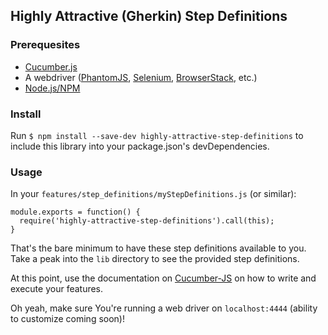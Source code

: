 ## Highly Attractive (Gherkin) Step Definitions

### Prerequesites
- [Cucumber.js][cucumberjs]
- A webdriver ([PhantomJS][phantomjs], [Selenium][selenium], [BrowserStack][browserstack], etc.)
- [Node.js/NPM][nodejs]

### Install
Run `$ npm install --save-dev highly-attractive-step-definitions` to include this library into your package.json's devDependencies.

### Usage
In your `features/step_definitions/myStepDefinitions.js` (or similar):
```
module.exports = function() {
  require('highly-attractive-step-definitions').call(this);
}
```

That's the bare minimum to have these step definitions available to you. Take a peak into the `lib` directory to see the provided step definitions.

At this point, use the documentation on [Cucumber-JS][cucumberjs] on how to write and execute your features.

Oh yeah, make sure You're running a web driver on `localhost:4444` (ability to customize coming soon)!

[cucumberjs]: https://github.com/cucumber/cucumber-js
[phantomjs]: http://phantomjs.org/
[selenium]: http://www.seleniumhq.org/
[browserstack]: https://www.browserstack.com/
[nodejs]: http://nodejs.org/
